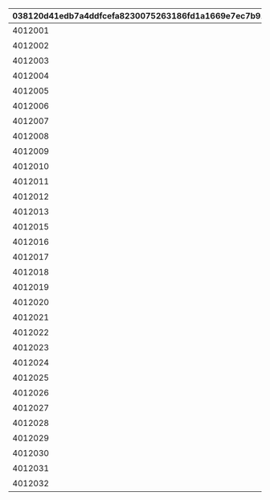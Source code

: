 |038120d41edb7a4ddfcefa8230075263186fd1a1669e7ec7b918272bb0a0259f|fc62273a4cbed2d874bd6c6cedf1c660f7f178de76776f31f9e9ed78ddb754a2|2b1ec04af0210aff29aff05b74320b1f580add9ac0c1427576e9829f48b31224|4a55aba7010cd5d0a07a0954860f592e60509c595879c71e6124d8195b07947a|
| --- | --- | --- | --- |
|4012001|アルケス３分錬金術|110010011|2|
|4012002|大口取引ゲットうれ死♡|110010012|2|
|4012003|小柄でエルフで緑|110010012|2|
|4012004|よしよししたげるから|110010012|2|
|4012005|恋はいつでも|110010012|2|
|4012006|よいではないか～♪|110010012|2|
|4012007|イロハの体力づくり法|110010012|2|
|4012008|ザ・違和感|110010012|2|
|4012009|ハツネは眠くなりたくない|110010012|2|
|4012010|やりがいのあるお仕事です|110010012|2|
|4012011|夢の中だけにしとけ|110010013|2|
|4012012|妖艶女子の温泉旅行計画|110010013|2|
|4012013|うっふん、大人ソノ？|110010013|2|
|4012015|そろそろ卒業できるかな？|110010013|2|
|4012016|入れ替わったらできること|110010013|2|
|4012017|イロハだってできるもん|110010013|2|
|4012018|千変万化の秘薬|110010013|2|
|4012019|大人になったソノさん|110010013|2|
|4012020|大人の特権|110010013|2|
|4012021|素材じゃない|110010013|2|
|4012022|鹿と竜なんですけど…|110010013|2|
|4012023|ルイズマリーの贈り物①|110010021|1|
|4012024|ルイズマリーの贈り物②|110010021|1|
|4012025|ルイズマリーの贈り物③|110010021|1|
|4012026|イロハの贈り物①|110010021|1|
|4012027|イロハの贈り物②|110010021|1|
|4012028|イロハの贈り物③|110010021|1|
|4012029|ソノの贈り物①|110010021|1|
|4012030|ソノの贈り物②|110010021|1|
|4012031|ソノの贈り物③|110010021|1|
|4012032|ソノの贈り物④|110010021|1|